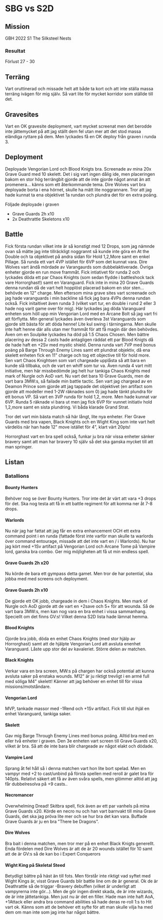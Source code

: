 # SBG vs S2D

## Mission

GBH 2022 S1
The Silksteel Nests

### Resultat
Förlust
27 - 30

## Terräng
Vart oruttinerad och missade helt att både ta kort och att inte ställa massa terräng ivägen för mig själv. Så vart lite för mycket korridor som ställde till det.

## Gravesites
Vart en OK gravesite deployment, vart mycket screenat men det berodde inte jättemycket på att jag ställt dem fel utan mer att det stod massa eländiga ryttare på dem. Men lyckades få en OK deploy från graven i runda 3. 


## Deployment
Deployade Vengorian Lord och Blood Knigts bra. Screenade av mina 20x Grave Guard med 10 skelett. Det i sig vart ingen dålig ide, men placeringen bakom en stor hög terrängbit gjorde att de inte gjorde något annat än att promenera... känns som ett återkommande tema. Dire Wolves vart bra deployade borta i ena hörnet, skulle ha mätt lite noggrannare. Tror att jag hade kunnat ta ena objektivet 1a rundan och plundra det för en extra poäng.

Följade deployade i graven
* Grave Guards 2h x10
* 2x Deathrattle Skeletons x10

## Battle
Fick första rundan vilket inte är så konstigt med 12 Drops, som jag nämnde ovan så mätte jag inte tillräckligt noggrannt så kunde inte göra en At the Double och ta objektivet på andra sidan för Hold 1,2,More samt en enkel Pillage. Så runda ett vart 4VP istället för 6VP som det kunnat vara. Dire Wolves vart ändå mördade av Varangaurds som dubbelaktiverade. Övriga enheter gjorde en run move frammåt. 
Fick intiativet för runda 2 och lyckades döda ett par Chaos Knights (som sedan flydde i battleshock tack vare Horrorghast!) samt en Varanguard. Fick inte in mina 20 Grave Guards denna rundan då de vart helt hopplöst placerad bakom en stor sten... behövde en 12" charge. Men eftersom mina grave sites vart screenade och jag hade varanguards i min backline så fick jag bara 4VPs denna rundan också.
Fick initaitivet även runda 3 (vilket vart tur, en double i rund 2 eller 3 hade nog varit game over för mig). Här lyckades jag döda Varanguard enheten som höll upp min Vengorian Lord med en Arcane Bolt så jag vart fri att förflytta. Min general lyckades även överleva 3st Varanguards som gjorde sitt bästa för att döda henne! Lite kul swing i tärningarna. Men skulle inte haft henne där alls utan mer frammåt för att få magin där den behövdes. Även om en Soulpike lyckades ha död på 1.5 Chaos Chosen. Men bättre placering av dessa 2 casts hade antagligen räddat ett par Blood Knigts då de hade haft en +2Sv med mystic shield. Denna runda vart 7VP med bonus poäng på Barge Through Enemy Lines samt ett plundrat objektiv, då ena skelett enheten fick en 11" charge och tog ett objective till för hold more. Sen vart Chaos Knightsen som vart chargeade upplåsta så att bara en kunde slå tillbaka, och de vart en whiff som tur va. 
Även runda 4 vart mitt initiative, men här missbedömde jag helt hur tankiga Chaos Knights med mark of Nurgle och AoD vart. Nu vart det bara 10 Grave Guards, men de vart bara 3MW:s, så failade min battle tactic. Sen vart jag chargead av en Deamon Prince som gjorde att jag tappade det objektivet (en artifact som gjorde att modeller med 1-2W räknades som 0) jag hade tänkt plundra för ett bonus VP. Så vart en 3VP runda för hold 1,2, more. Men hade kunnat var 6VP.
Runda 5 räknade vi bara ut men jag fick 6VP för vunnet initiativ hold 1,2,more samt en sista plundring. Vi båda klarade Grand Strat.

Tror det vart min bästa match så här långt, lite nya enheter. Fler Grave Guards med bra vapen, Black Knights och en Wight King som inte vart helt värdelös när han hade 12" move istället för 4", klart värt 20pts!

Horrorghast vart en bra spell också, funkar ju bra när vissa enheter sänker bravery samt att man har bravery 10 själv så det ska ganska mycket till att man springer.


## Listan

### Batallions

#### Bounty Hunters
Behöver nog se över Bounty Hunters. Tror inte det är värt att vara +3 drops för det. Ska nog testa att få in ett battle regiment för att komma ner åt 7-8 drops. 

#### Warlords
Nu när jag har fattat att jag får en extra enhancement OCH ett extra command point i en runda (fattade först inte varför man skulle ta warlords över command entourage, missade att det inte vart en / i Warlords). Nu har jag kört med +1Sv artifact på Vengorian Lord och Arcane Tome på Vampire lord, ganska bra combo. Ger mig möjligheten att få ut min endless spell.

#### Grave Guards 2h x20
Nu körde de bara ett gympass detta gamet. Men tror de har potential, ska jobba med med screens och deployment. 

#### Grave Guards 2h x10
De gjorde ett OK jobb, chargeade in dem i Chaos Knights. Men mark of Nurgle och AoD gjorde att de vart en +2save och 5+ för att wounda. Så de vart bara 3MW:s, men kan nog vara en bra enhet i vissa sammanhang. Speciellt om det finns GV:s! Vilket denna S2D lista hade lämnat hemma.

#### Blood Knights
Gjorde bra jobb, döda en enhet Chaos Knights (med stor hjälp av Horrorghast) samt att de hjälpte Vengorian Lord att avsluta enenhet Varanguard. Låste upp stor del av kavaleriet. Större delen av matchen.

#### Black Knights
Verkar vara en bra screen, MW:s på chargen har också potential att kunna avsluta saker på enstaka wounds. M12" är ju riktigt trevligt i en armé full med söliga M4" skelett! Känner att jag behöver en enhet till för vissa missions/motståndare.

#### Vengorian Lord
MVP, tankade massor med -1Rend och +1Sv artifact. Fick till slut ihjäl en enhet Varanguard, tankiga saker. 

#### Skelett
Gav mig Barge Through Enemy Lines med bonus poäng. Alltid bra med en eller två enheter i graven. Den 3e enheten vart screen till Grave Guards x20, vilket är bra. Så att de inte bara blir chargeade av något elakt och dödade.


#### Vampire Lord
Sprang åt fel håll så i denna matchen vart hon lite bort spelad. Men en vampyr med +2 to cast/unbind på första spellen med reroll är galet bra för 140pts. Relativt säkert att få av även svåra spells, men glömmer alltid att jag får dubbelresolva på +9 casts..

#### Necromancer
Overwhelming Dread! Skitbra spell, fick även av ett par vanhels på mina Grave Guards x20. Körde en necro nu och han vart barnvakt till mina Grave Guards, det ska jag pröva lite mer och se hur bra det kan vara. Buffade Grave Guards är ju en bra "There be Dragons".


#### Dire Wolves
Bra bait i denna matchen, men tror mer på en enhet Black Knigts generellt. Enda fördelen med Dire Wolves är att de är 20 wounds istället för 10 samt att de är GV:s så de kan bo i Expert Conquerors

#### Wight King på Skeletal Steed
Betydligt bättre på häst än till fots. Men förstår inte riktigt vad syftet med Wight Kings är, visst Grave Guards blir battle line om de är general. Ok de är Deathrattle så de triggar -Bravery debuffen (vilket är underligt att vampyrerna inte gör...). Men de gör ingen direkt skada, de är inte wizards, de är inte jättetankiga. Men just nu är det en filler. Hade man inte haft AoA, +1Attack eller andra bra command abilities så hade deras re-roll 1:s to Hit vart ok. Känns som att de behöver ett syfte för att man skulle vilja ha med dem om man inte som jag inte har något bättre.